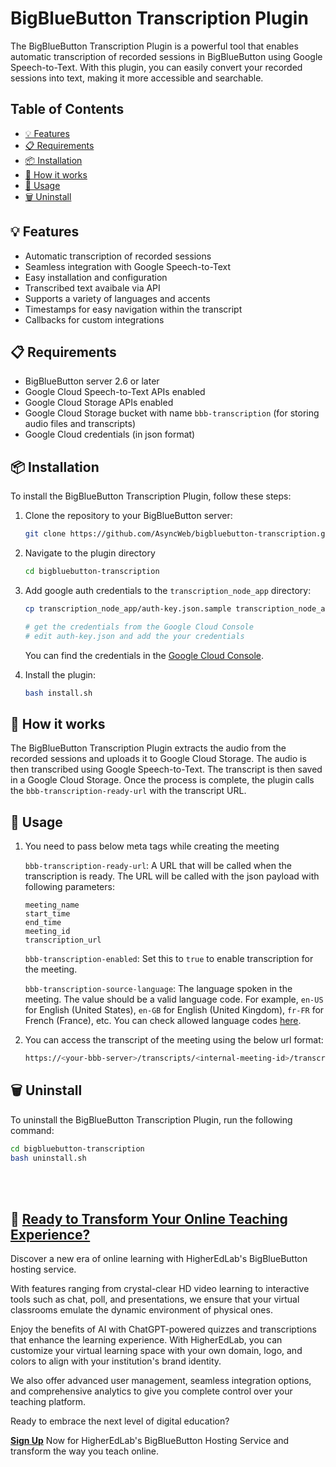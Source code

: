 # BigBlueButton Transcription Plugin

The BigBlueButton Transcription Plugin is a powerful tool that enables automatic transcription of recorded sessions in BigBlueButton using Google Speech-to-Text. With this plugin, you can easily convert your recorded sessions into text, making it more accessible and searchable.

## Table of Contents

- [💡 Features](#-features)
- [📋 Requirements](#-requirements)
- [📦 Installation](#-installation)
- [🔎 How it works](#-how-it-works)
- [📖 Usage](#-usage)
- [🗑️ Uninstall](#%EF%B8%8F-uninstall)

## 💡 Features

- Automatic transcription of recorded sessions
- Seamless integration with Google Speech-to-Text
- Easy installation and configuration
- Transcribed text avaibale via API
- Supports a variety of languages and accents
- Timestamps for easy navigation within the transcript
- Callbacks for custom integrations

## 📋 Requirements

- BigBlueButton server 2.6 or later
- Google Cloud Speech-to-Text APIs enabled
- Google Cloud Storage APIs enabled
- Google Cloud Storage bucket with name `bbb-transcription` (for storing audio files and transcripts)
- Google Cloud credentials (in json format)

## 📦 Installation

To install the BigBlueButton Transcription Plugin, follow these steps:

1. Clone the repository to your BigBlueButton server:

   ```bash
   git clone https://github.com/AsyncWeb/bigbluebutton-transcription.git
   ```

2. Navigate to the plugin directory

   ```bash
   cd bigbluebutton-transcription
   ```

3. Add google auth credentials to the `transcription_node_app` directory:

   ```bash
   cp transcription_node_app/auth-key.json.sample transcription_node_app/auth-key.json

   # get the credentials from the Google Cloud Console
   # edit auth-key.json and add the your credentials
   ```

   You can find the credentials in the [Google Cloud Console](https://console.cloud.google.com/apis/credentials).

4. Install the plugin:

   ```bash
   bash install.sh
   ```

## 🔎 How it works

The BigBlueButton Transcription Plugin extracts the audio from the recorded sessions and uploads it to Google Cloud Storage. The audio is then transcribed using Google Speech-to-Text. The transcript is then saved in a Google Cloud Storage. Once the process is complete, the plugin calls the `bbb-transcription-ready-url` with the transcript URL.

## 📖 Usage

1. You need to pass below meta tags while creating the meeting

   `bbb-transcription-ready-url`: A URL that will be called when the transcription is ready. The URL will be called with the json payload with following parameters:

   ```
   meeting_name
   start_time
   end_time
   meeting_id
   transcription_url

   ```

   `bbb-transcription-enabled`: Set this to `true` to enable transcription for the meeting.

   `bbb-transcription-source-language`: The language spoken in the meeting. The value should be a valid language code. For example, `en-US` for English (United States), `en-GB` for English (United Kingdom), `fr-FR` for French (France), etc. You can check allowed language codes [here](https://cloud.google.com/speech-to-text/docs/languages).

2. You can access the transcript of the meeting using the below url format:

   ```bash
   https://<your-bbb-server>/transcripts/<internal-meeting-id>/transcript.json
   ```

## 🗑️ Uninstall

To uninstall the BigBlueButton Transcription Plugin, run the following command:

```bash
cd bigbluebutton-transcription
bash uninstall.sh
```

<br/><br/>

## 🚀 <a href="https://higheredlab.com" target="_blank">Ready to Transform Your Online Teaching Experience?</a>

Discover a new era of online learning with HigherEdLab's BigBlueButton hosting service.

With features ranging from crystal-clear HD video learning to interactive tools such as chat, poll, and presentations, we ensure that your virtual classrooms emulate the dynamic environment of physical ones.

Enjoy the benefits of AI with ChatGPT-powered quizzes and transcriptions that enhance the learning experience. With HigherEdLab, you can customize your virtual learning space with your own domain, logo, and colors to align with your institution's brand identity.

We also offer advanced user management, seamless integration options, and comprehensive analytics to give you complete control over your teaching platform.

Ready to embrace the next level of digital education?

<a href="https://higheredlab.com" target="_blank"><strong>Sign Up</strong></a> Now for HigherEdLab's BigBlueButton Hosting Service and transform the way you teach online.
